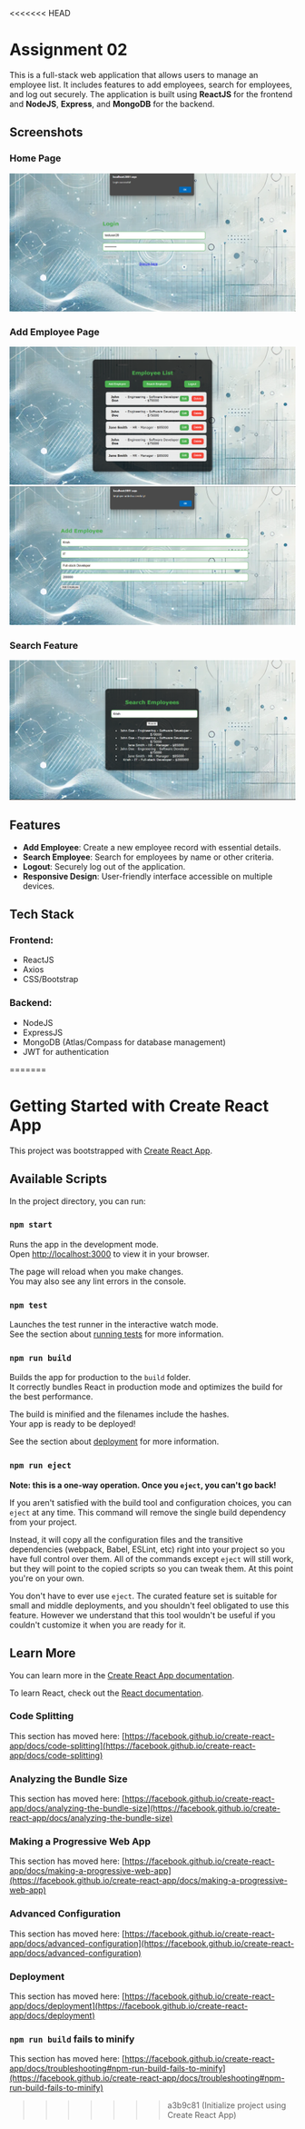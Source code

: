 <<<<<<< HEAD
# Assignment 02

This is a full-stack web application that allows users to manage an employee list. It includes features to add employees, search for employees, and log out securely. The application is built using **ReactJS** for the frontend and **NodeJS**, **Express**, and **MongoDB** for the backend.

## Screenshots

### Home Page
![Home Page](https://github.com/Krishthakar/101413517_COMP3123_Assignment02/blob/main/Screenshots/Reactjs%20app%20operation%20Screen/Screenshot%202024-12-01%20155353.png)

### Add Employee Page
![Add Employee](https://github.com/Krishthakar/101413517_COMP3123_Assignment02/blob/main/Screenshots/Reactjs%20app%20operation%20Screen/Screenshot%202024-12-01%20155410.png)
![Add Employee](https://github.com/Krishthakar/101413517_COMP3123_Assignment02/blob/main/Screenshots/Reactjs%20app%20operation%20Screen/Screenshot%202024-12-01%20155524.png)
### Search Feature
![Search Feature](https://github.com/Krishthakar/101413517_COMP3123_Assignment02/blob/main/Screenshots/Reactjs%20app%20operation%20Screen/Screenshot%202024-12-01%20155623.png)


## Features
- **Add Employee**: Create a new employee record with essential details.
- **Search Employee**: Search for employees by name or other criteria.
- **Logout**: Securely log out of the application.
- **Responsive Design**: User-friendly interface accessible on multiple devices.

## Tech Stack
### Frontend:
- ReactJS
- Axios
- CSS/Bootstrap

### Backend:
- NodeJS
- ExpressJS
- MongoDB (Atlas/Compass for database management)
- JWT for authentication

=======
# Getting Started with Create React App

This project was bootstrapped with [Create React App](https://github.com/facebook/create-react-app).

## Available Scripts

In the project directory, you can run:

### `npm start`

Runs the app in the development mode.\
Open [http://localhost:3000](http://localhost:3000) to view it in your browser.

The page will reload when you make changes.\
You may also see any lint errors in the console.

### `npm test`

Launches the test runner in the interactive watch mode.\
See the section about [running tests](https://facebook.github.io/create-react-app/docs/running-tests) for more information.

### `npm run build`

Builds the app for production to the `build` folder.\
It correctly bundles React in production mode and optimizes the build for the best performance.

The build is minified and the filenames include the hashes.\
Your app is ready to be deployed!

See the section about [deployment](https://facebook.github.io/create-react-app/docs/deployment) for more information.

### `npm run eject`

**Note: this is a one-way operation. Once you `eject`, you can't go back!**

If you aren't satisfied with the build tool and configuration choices, you can `eject` at any time. This command will remove the single build dependency from your project.

Instead, it will copy all the configuration files and the transitive dependencies (webpack, Babel, ESLint, etc) right into your project so you have full control over them. All of the commands except `eject` will still work, but they will point to the copied scripts so you can tweak them. At this point you're on your own.

You don't have to ever use `eject`. The curated feature set is suitable for small and middle deployments, and you shouldn't feel obligated to use this feature. However we understand that this tool wouldn't be useful if you couldn't customize it when you are ready for it.

## Learn More

You can learn more in the [Create React App documentation](https://facebook.github.io/create-react-app/docs/getting-started).

To learn React, check out the [React documentation](https://reactjs.org/).

### Code Splitting

This section has moved here: [https://facebook.github.io/create-react-app/docs/code-splitting](https://facebook.github.io/create-react-app/docs/code-splitting)

### Analyzing the Bundle Size

This section has moved here: [https://facebook.github.io/create-react-app/docs/analyzing-the-bundle-size](https://facebook.github.io/create-react-app/docs/analyzing-the-bundle-size)

### Making a Progressive Web App

This section has moved here: [https://facebook.github.io/create-react-app/docs/making-a-progressive-web-app](https://facebook.github.io/create-react-app/docs/making-a-progressive-web-app)

### Advanced Configuration

This section has moved here: [https://facebook.github.io/create-react-app/docs/advanced-configuration](https://facebook.github.io/create-react-app/docs/advanced-configuration)

### Deployment

This section has moved here: [https://facebook.github.io/create-react-app/docs/deployment](https://facebook.github.io/create-react-app/docs/deployment)

### `npm run build` fails to minify

This section has moved here: [https://facebook.github.io/create-react-app/docs/troubleshooting#npm-run-build-fails-to-minify](https://facebook.github.io/create-react-app/docs/troubleshooting#npm-run-build-fails-to-minify)
>>>>>>> a3b9c81 (Initialize project using Create React App)
